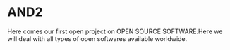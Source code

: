 # AND2
Here comes our first open project on OPEN SOURCE SOFTWARE.Here we will deal with all types of open softwares available worldwide.
